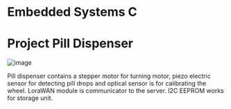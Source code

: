 # Embedded Systems C
# Project Pill Dispenser
![image](https://github.com/user-attachments/assets/fe23e576-b6b0-4c36-963b-10bbbb659b9e)

Pill dispenser contains a stepper motor for turning motor, piezo electric sensor for detecting pill drops and optical sensor is for calibrating the wheel.
LoraWAN module is communicator to the server.
I2C EEPROM works for storage unit.
